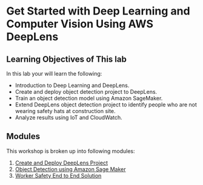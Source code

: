 # Get Started with Deep Learning and Computer Vision Using AWS DeepLens

## Learning Objectives of This lab
In this lab your will learn the following:
- Introduction to Deep Learning and DeepLens.
- Create and deploy object detection project to DeepLens.
- Train an object detection model using Amazon SageMaker.
- Extend DeepLens object detection project to identify people who are not wearing safety hats at construction site.
- Analyze results using IoT and CloudWatch.

## Modules

This workshop is broken up into following modules:

1. [Create and Deploy DeepLens Project](1-DeepLens-Project)
2. [Object Detection using Amazon Sage Maker](2-Object-Detection)
3. [Worker Safety End to End Solution](3-Worker-Safety)
